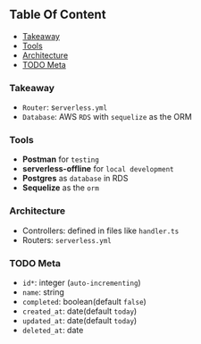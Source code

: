 <!-- START doctoc generated TOC please keep comment here to allow auto update -->
<!-- DON'T EDIT THIS SECTION, INSTEAD RE-RUN doctoc TO UPDATE -->
## Table Of Content

- [Takeaway](#takeaway)
- [Tools](#tools)
- [Architecture](#architecture)
- [TODO Meta](#todo-meta)

<!-- END doctoc generated TOC please keep comment here to allow auto update -->

### Takeaway
- `Router`: s`erverless.yml`
- `Database`: AWS `RDS` with `sequelize` as the ORM

### Tools
- **Postman** for `testing`
- **serverless-offline** for `local development`
- **Postgres** as `database` in RDS
- **Sequelize** as the `orm`

### Architecture
- Controllers: defined in files like `handler.ts`
- Routers: `serverless.yml`

### TODO Meta
- `id*`: integer (`auto-incrementing`)
- `name`: string
- `completed`: boolean(default `false`)
- `created_at`: date(default `today`)
- `updated_at`: date(default `today`)
- `deleted_at`: date

